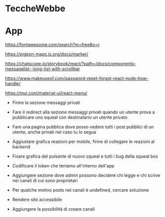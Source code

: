 # TeccheWebbe

# App

https://fontawesome.com/search?m=free&o=r

https://pigeon-maps.js.org/docs/marker/

https://chatscope.io/storybook/react/?path=/docs/components-messagelist--long-list-with-scrollbar

https://www.makeuseof.com/password-reset-forgot-react-node-how-handle/

https://mui.com/material-ui/react-menu/

- Finire la sezione messaggi privati

- Fare il redirect alla sezione messaggi privati quando un utente prova a pubblicare uno squeal con destinatario un utente privato

- Fare una pagina pubblica dove posso vedere tutti i post pubblici di un utente, anche privati nel caso tu lo segua

- Aggiustare grafica reazioni per mobile, finire di collegare le reazioni al backend

- Fixare grafica del pulsante di nuovo squeal e tutti i bug della squeal box

- Codificare il token che teniamo all'interno dell'app

- Aggiungere sezione dove admin possono decidere chi legge e chi scrive nei canali di cui sono proprietari

- Per qualche motivo posts nei canali è undefined, cercare soluzione

- Rendere sito accessibile

- Aggiungere la possibilità di creare canali

